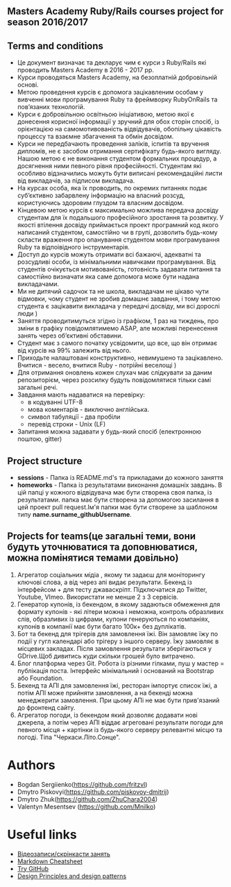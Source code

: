 Masters Academy Ruby/Rails courses project for season 2016/2017
--------------------

Terms and conditions
--------------------
 * Це документ визначає та декларує чим є курси з Ruby/Rails які проводить Masters Academy в 2016 - 2017 рр.
 * Курси проводяться Masters Academy, на безоплатній добровільній основі.
 * Метою проведення курсів є допомога зацікавленим особам у вивченні мови програмування Ruby та фреймворку RubyOnRails та пов’язаних технологій.
 * Курси є добровільною освітньою ініціативою, метою якої є донесення корисної інформації у зручний для обох сторін спосіб, із орієнтацією на самомотивованість відвідувачів, обопільну цікавість процессу та взаємне збагачення та обмін досвідом.
 * Курси не передбачають проведення заліків, іспитів та вручення дипломів, не є засобом отримання сертифікату будь-якого вигляду. Нашою метою є не виконання студентом формальних процедур, а досягнення ними певного рівня професійності. Студентам які особливо відзначились можуть бути виписані рекомендаційні листи від викладачів, за підписом викладача.
 * На курсах особа, яка їх проводить, по окремих питаннях подає суб’єктивно забарвлену інформацію на власний розсуд, користуючись здоровим глуздом та власним досвідом.
 * Кінцевою метою курсів є максимально можлива передача досвіду студентам  для їх подальшого професійного зростання та розвитку. У якості втілення досвіду приймається проект програмний код якого написаний студентом, самостійно чи в групі, дозволить будь-кому скласти враження про опанування студентом мови програмування Ruby та відпоівідного інструментарія.
 * Доступ до курсів можуть отримати всі бажаючі, адекватні та розсудливі особи, із мінімальними навичками програмування. Від студентів очікується мотивованість, готовність задавати питання  та самостійно визначати яка саме допомога може бути надана викладачами.
 * Ми не дитячий садочок та не школа, викладачам не цікаво чути відмовки, чому студент не зробив домашнє завдання, і тому метою студента є зацікавити викладача у передачі досвіду, ми всі дорослі люди )
 * Заняття проводитимуться згідно із графіком, 1 раз на тиждень, про зміни в графіку повідомлятимемо ASAP, але можливі перенесення занять через об’єктивні обставини.
 * Студент має з самого початку усвідомити, що все, що він отримає від курсів на 99% залежить від нього.
 * Приходьте налаштовані конструктивно, невимушено та зацікавлено. Вчитися - весело, вчитися Ruby - потрійні веселощі )
 * Для отримання оновлень кожен слухач має слідкувати за даним репозиторієм, через розсилку будуть повідомлятися тільки самі загальні речі.
 * Завдання мають надаватися на перевірку:
   * в кодуванні UTF-8
   * мова коментарів - виключно англійська.
   * символ табуляції - два пробіли
   * перевід строки - Unix (LF)
 * Запитання можна задавати у будь-який спосіб (електронною поштою, gitter)


Project structure
----------------------
 * <b>sessions</b> - Папка із README.md's та прикладами до кожного заняття
 * <b>homeworks</b> - Папка із результатами виконання домашніх завдань. В цій папці у кожного відвідувача має
  бути створена своя папка, із результатами. папка має бути створена за допомогою засилання в цей
  проект pull request.Ім'я папки має бути створене за шаблоном типу <b>name.surname_githubUsername</b>.


Projects for teams(це загальні теми, вони будуть уточнюватися та доповнюватися, можна помінятися темами довільно)
----------------------
1. Агрегатор соціальних мідіа , якому ти задаєш для моніторингу ключові слова, а від через апі видає результати. Бекенд із інтерфейсом + для тесту джаваскріпт. Підключатися до Twitter, Youtube, VImeo. Використати не менше 2 з 3 сервісів.
2. Генератор купонів, із бекендом, в якому задаються обмеження для формату купонів - які літери можна і неможна, контроль образливих слів, образливих із цифрами, купони генеруються по компаніях, купонів в компанії має бути багато 100к+ без дуплікатів.
3. Бот та бекенд для трігерів для замовлення їжі. Він замовляє їжу по події у гугл календарі або трігеру з іншого серверу. Їжу замовляє в місцевих закладах. Після замовлення результати зберігаються у GDrive.Щоб дивитись куди скільки грошей було витрачено.
4. Блог платформа через Git. Робота із різними гілками, пуш у мастер = публікація поста. Інтерфейс мінімальний і оснований на Bootstrap або Foundation. 
5. Бекенд та АПІ для замовлення їжі, ресторан імпортує список їжі, а потім АПІ може прийняти замовлення, а на бекенді можна менеджерити замовлення. При цьому АПі не має бути прив'язаний до фронтенд  сайту.
6. Агрегатор погоди, із бекендом який дозволяє додавати нові джерела, а потім через АПІ віддає агреговані результати погоди для певного місця + картінки із будь-якого серверу релевантні місцю та погоді. Тіпа "Черкаси.Літо.Сонце".


# Authors
 * Bogdan Sergiienko(https://github.com/fritzvl)
 * Dmytro Piskovyi(https://github.com/piskovoy-dmitrij)
 * Dmytro Zhuk(https://github.com/ZhuChara2004)
 * Valentyn Mesentsev (https://github.com/Mnilko)


# Useful links
 * [Відеозаписи/скрінкасти занять](https://www.youtube.com/playlist?list=PL7Tk1QIFIqKrnaWFS-0E3RI_Mbat8Mlit "Youtube MA Ruby 2015 playlist")
 * [Markdown Cheatsheet](https://github.com/adam-p/markdown-here/wiki/Markdown-Cheatsheet "Markdown Cheatsheet")
 * [Try GitHub](https://try.github.io)
 * [Design Principles and design patterns](http://www.objectmentor.com/resources/articles/Principles_and_Patterns.pdf)
